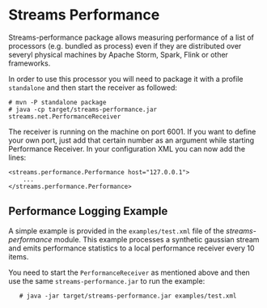 # Streams Performance

Streams-performance package allows measuring performance of a list of processors (e.g. bundled as process) even if they are distributed over severyl physical machines by Apache Storm, Spark, Flink or other frameworks.

In order to use this processor you will need to package it with a profile ``standalone`` and then start the receiver as followed:

```
# mvn -P standalone package
# java -cp target/streams-performance.jar streams.net.PerformanceReceiver 
```

The receiver is running on the machine on port 6001.
If you want to define your own port, just add that certain number as an argument while starting Performance Receiver.
In your configuration XML you can now add the lines:

```
<streams.performance.Performance host="127.0.0.1">
	...
</streams.performance.Performance>
```


## Performance Logging Example

A simple example is provided in the `examples/test.xml` file of the *streams-performance* module. This
example processes a synthetic gaussian stream and emits performance statistics to a local performance
receiver every 10 items.

You need to start the `PerformanceReceiver` as mentioned above and then use the same `streams-performance.jar`
to run the example:

       # java -jar target/streams-performance.jar examples/test.xml

